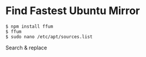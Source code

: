 # Find Fastest Ubuntu Mirror

	$ npm install ffum
	$ ffum
	$ sudo nano /etc/apt/sources.list

Search & replace